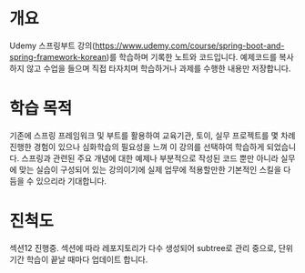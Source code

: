 # 개요
Udemy 스프링부트 강의(https://www.udemy.com/course/spring-boot-and-spring-framework-korean)를 학습하며 기록한 노트와 코드입니다. 예제코드를 복사하지 않고 수업을 들으며 직접 타자치며 학습하거나 과제를 수행한 내용만 저장합니다.

# 학습 목적
기존에 스프링 프레임워크 및 부트를 활용하여 교육기관, 토이, 실무 프로젝트를 몇 차례 진행한 경험이 있으나 심화학습의 필요성을 느껴 이 강의를 선택하여 학습하게 되었습니다.
스프링과 관련된 주요 개념에 대한 예제나 부분적으로 작성된 코드 뿐만 아니라 실무에 맞는 실습이 구성되어 있는 강의이기에 실제 업무에 적용할만한 기본적인 스킬을 다듬을 수 있으리라 기대합니다.

# 진척도
섹션12 진행중. 섹션에 따라 레포지토리가 다수 생성되어 subtree로 관리 중으로, 단위 기간 학습이 끝날 때마다 업데이트 합니다.
